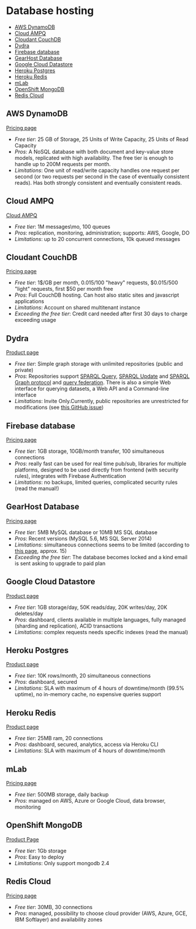 # Database hosting

<!-- TOC depthFrom:2 -->

- [AWS DynamoDB](#aws-dynamodb)
- [Cloud AMPQ](#cloud-ampq)
- [Cloudant CouchDB](#cloudant-couchdb)
- [Dydra](#dydra)
- [Firebase database](#firebase-database)
- [GearHost Database](#gearhost-database)
- [Google Cloud Datastore](#google-cloud-datastore)
- [Heroku Postgres](#heroku-postgres)
- [Heroku Redis](#heroku-redis)
- [mLab](#mlab)
- [OpenShift MongoDB](#openshift-mongodb)
- [Redis Cloud](#redis-cloud)

<!-- /TOC -->

## AWS DynamoDB

[Pricing page](https://aws.amazon.com/dynamodb/pricing/)

- *Free tier*: 25 GB of Storage, 25 Units of Write Capacity, 25 Units of Read Capacity
- *Pros*: A NoSQL database with both document and key-value store models, replicated with high availability.  The free tier is enough to handle up to 200M requests per month.
- *Limitations*: One unit of read/write capacity handles one request per second (or two requests per second in the case of eventually consistent reads). Has both strongly consistent and eventually consistent reads.

## Cloud AMPQ

[Cloud AMPQ](https://www.cloudamqp.com/plans.html)

* *Free tier*: 1M messages\mo, 100 queues
* *Pros*: replication, monitoring, administration; supports: AWS, Google, DO
* *Limitations*: up to 20 concurrent connections, 10k queued messages

## Cloudant CouchDB

[Pricing page](https://cloudant.com/product/pricing/)

* *Free tier*: 1$/GB per month, $0.015$/100 "heavy" requests, $0.015/500 "light" requests,  first $50 per month free
* *Pros*: Full CouchDB hosting. Can host also static sites and javascript applications
* *Limitations*: Account on shared multitenant instance
* *Exceeding the free tier*: Credit card needed after first 30 days to charge exceeding usage

## Dydra

[Product page](https://dydra.com)

* *Free tier*: Simple graph storage with unlimited repositories (public and private)
* *Pros*: Repositories support [SPARQL Query](http://www.w3.org/TR/sparql11-protocol/#query-operation), [SPARQL Update](http://www.w3.org/TR/sparql11-protocol/#update-operation) and [SPARQL Graph protocol](http://www.w3.org/TR/sparql11-http-rdf-update/) and [query federation](http://docs.dydra.com/federation). There is also a simple Web interface for querying datasets, a Web API and a Command-line interface
* *Limitations*: Invite Only.Currently, public repositories are unrestricted for modifications (see [this GitHub issue](https://github.com/dydra/support/issues/41))

## Firebase database

[Pricing page](https://firebase.google.com/pricing/)

* *Free tier*: 1GB storage, 10GB/month transfer, 100 simultaneous connections
* *Pros*: really fast can be used for real time pub/sub, libraries for multiple platforms, designed to be used directly from frontend (with security rules), integrates with Firebase Authentication
* *Limitations*: no backups, limited queries, complicated security rules (read the manual!)

## GearHost Database

[Pricing page](https://www.gearhost.com/pricing)

* *Free tier*: 5MB MySQL database or 10MB MS SQL database
* *Pros*: Recent versions (MySQL 5.6, MS SQL Server 2014)
* *Limitations*: simultaneous connections seems to be limited (according to [this page](http://talk.gearhost.com/t/restrictions-or-limitations-of-the-free-account/105), approx. 15)
* *Exceeding the free tier*: The database becomes locked and a kind email is sent asking to upgrade to paid plan

## Google Cloud Datastore

[Product page](https://cloud.google.com/datastore/)

* *Free tier*: 1GB storage/day, 50K reads/day, 20K writes/day, 20K deletes/day
* *Pros*: dashboard, clients available in multiple languages, fully managed (sharding and replication), ACID transactions
* *Limitations*: complex requests needs specific indexes (read the manual)

## Heroku Postgres

[Product page](https://www.heroku.com/postgres)

* *Free tier*: 10K rows/month, 20 simultaneous connections
* *Pros*: dashboard, secured
* *Limitations*: SLA with maximum of 4 hours of downtime/month (99.5% uptime), no in-memory cache, no expensive queries support

## Heroku Redis

[Product page](https://www.heroku.com/redis)

* *Free tier*: 25MB ram, 20 connections
* *Pros*: dashboard, secured, analytics, access via Heroku CLI
* *Limitations*: SLA with maximum of 4 hours of downtime/month

## mLab

[Pricing page](https://mlab.com/plans/pricing/)

* *Free tier*: 500MB storage, daily backup
* *Pros*: managed on AWS, Azure or Google Cloud, data browser, monitoring

## OpenShift MongoDB

[Product Page](https://developers.openshift.com/databases/mongodb.html)

* *Free tier*: 1Gb storage
* *Pros*: Easy to deploy
* *Limitations*: Only support mongodb 2.4

## Redis Cloud

[Pricing page](https://redislabs.com/pricing)

* *Free tier*: 30MB, 30 connections
* *Pros*: managed, possibility to choose cloud provider (AWS, Azure, GCE, IBM Softlayer) and availability zones
